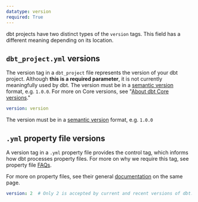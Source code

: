 ```yaml
---
datatype: version
required: True
---
```


dbt projects have two distinct types of the `version` tags. This field has a different meaning depending on its location.

## `dbt_project.yml` versions

The version tag in a `dbt_project` file represents the version of your dbt project. Although **this is a required parameter**, it is not currently meaningfully used by dbt. The version must be in a [semantic version](https://semver.org/) format, e.g. `1.0.0`. For more on Core versions, see "[About dbt Core versions](/docs/core-versions)."
<File name='dbt_project.yml'>

```yml
version: version
```

</File>


The version must be in a [semantic version](https://semver.org/) format, e.g. `1.0.0`

##  `.yml` property file versions

A version tag in a `.yml` property file provides the control tag, which informs how dbt processes property files. For more on why we require this tag, see property file [FAQs](https://docs.getdbt.com/reference/configs-and-properties#faqs).

For more on property files, see their general [documentation](https://docs.getdbt.com/reference/configs-and-properties#where-can-i-define-properties) on the same page.
<File name='<any valid filename>.yml'>

```yml
version: 2  # Only 2 is accepted by current and recent versions of dbt.
```
 
</File>



